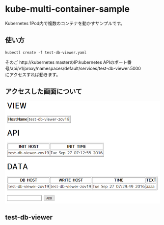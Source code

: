 # kube-multi-container-sample
Kubernetes 1Pod内で複数のコンテナを動かすサンプルです。

## 使い方
```
kubectl create -f test-db-viewer.yaml
```

そのご
http://kubernetes masterのIP:kubernetes APIのポート番号/api/v1/proxy/namespaces/default/services/test-db-viewer:5000  
にアクセスすれば動きます。

## アクセスした画面について
![](https://raw.githubusercontent.com/mmitti/kube-multi-container-sample/master/img.png "サンプル")

## test-db-viewer
